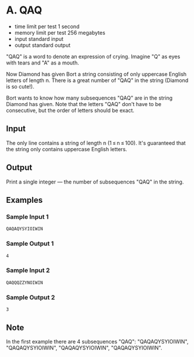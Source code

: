 # A. QAQ

- time limit per test 1 second
- memory limit per test 256 megabytes
- input standard input
- output standard output

"QAQ" is a word to denote an expression of crying. Imagine "Q" as eyes with tears and "A" as a mouth.

Now Diamond has given Bort a string consisting of only uppercase English letters of length n. There is a great number of "QAQ" in the string (Diamond is so cute!).

Bort wants to know how many subsequences "QAQ" are in the string Diamond has given. Note that the letters "QAQ" don't have to be consecutive, but the order of letters should be exact.

## Input

The only line contains a string of length n (1 ≤ n ≤ 100). It's guaranteed that the string only contains uppercase English letters.

## Output

Print a single integer — the number of subsequences "QAQ" in the string.

## Examples

### Sample Input 1

    QAQAQYSYIOIWIN

### Sample Output 1

    4

### Sample Input 2

    QAQQQZZYNOIWIN

### Sample Output 2

    3

## Note

In the first example there are 4 subsequences "QAQ": "QAQAQYSYIOIWIN", "QAQAQYSYIOIWIN", "QAQAQYSYIOIWIN", "QAQAQYSYIOIWIN".
